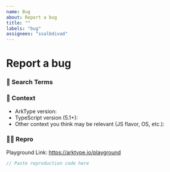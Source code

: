 ```yaml
---
name: Bug
about: Report a bug
title: ""
labels: "bug"
assignees: "ssalbdivad"
---
```


# Report a bug

### 🔎 Search Terms

<!--
  What search terms did you use when trying to find an existing bug report?
  List them here so people in the future can find this one more easily.
-->

### 🧩 Context

- ArkType version:
- TypeScript version (5.1+):
- Other context you think may be relevant (JS flavor, OS, etc.):

<!--
  For an easy way to generate this information, run
  `npx envinfo --system --binaries --npmPackages "{arktype,@ark/*,typescript}" --fullTree`
-->

### 🧑‍💻 Repro

<!--
1. Update the playground link below with the simplest code you can that reproduces the issue.
2. Click the link icon in the top right corner of the playground editor to copy the URL for your repro.
3. Replace the URL below with your repro link.

If your repro requires dependencies besides arktype, it's probably either not a minimal repro or not an arktype bug. You can still describe it here, but is likely to be closed.
-->

Playground Link: https://arktype.io/playground

```ts
// Paste reproduction code here
```
